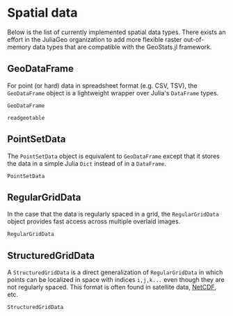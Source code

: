 # Spatial data

Below is the list of currently implemented spatial data types. There exists an effort
in the JuliaGeo organization to add more flexible raster out-of-memory data types
that are compatible with the GeoStats.jl framework.

## GeoDataFrame

For point (or hard) data in spreadsheet format (e.g. CSV, TSV), the `GeoDataFrame` object
is a lightweight wrapper over Julia's `DataFrame` types.

```@docs
GeoDataFrame
```

```@docs
readgeotable
```

## PointSetData

The `PointSetData` object is equivalent to `GeoDataFrame` except that it stores the data
in a simple Julia `Dict` instead of in a `DataFrame`.

```@docs
PointSetData
```

## RegularGridData

In the case that the data is regularly spaced in a grid, the `RegularGridData` object provides
fast access across multiple overlaid images.

```@docs
RegularGridData
```

## StructuredGridData

A `StructuredGridData` is a direct generalization of `RegularGridData` in which points can
be localized in space with indices `i,j,k...` even though they are not regularly spaced.
This format is often found in satellite data, [NetCDF](https://en.wikipedia.org/wiki/NetCDF), etc.

```@docs
StructuredGridData
```
